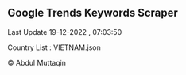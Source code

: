 

## Google Trends Keywords Scraper 
 
Last Update 19-12-2022 , 07:03:50

Country List :
VIETNAM.json



© Abdul Muttaqin 
